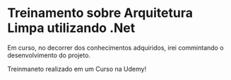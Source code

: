 <h1>Treinamento sobre Arquitetura Limpa utilizando .Net</h1>
<p>Em curso, no decorrer dos conhecimentos adquiridos, irei commintando o desenvolvimento do projeto.</p>
<p>Treinmaneto realizado em um Curso na Udemy!</p>
